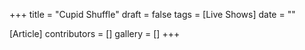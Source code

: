 +++
title = "Cupid Shuffle"
draft = false
tags = [Live Shows]
date = ""

[Article]
contributors = []
gallery = []
+++